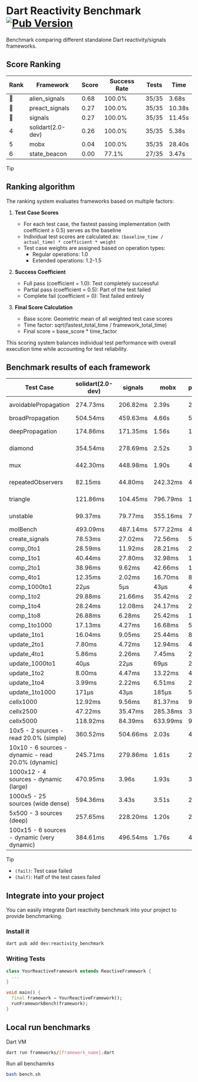 # Dart Reactivity Benchmark [![Pub Version](https://img.shields.io/pub/v/reactivity_benchmark)](https://pub.dev/packages/reactivity_benchmark)

Benchmark comparing different standalone Dart reactivity/signals frameworks.

## Score Ranking

<!-- ranking start -->
| Rank | Framework | Score | Success Rate | Tests | Time |
|------|-----------|-------|--------------|-------|------|
| 🥇 | alien_signals | 0.68 | 100.0% | 35/35 | 3.68s |
| 🥈 | preact_signals | 0.27 | 100.0% | 35/35 | 10.38s |
| 🥉 | signals | 0.27 | 100.0% | 35/35 | 11.45s |
| 4 | solidart(2.0-dev) | 0.26 | 100.0% | 35/35 | 5.38s |
| 5 | mobx | 0.04 | 100.0% | 35/35 | 28.40s |
| 6 | state_beacon | 0.00 | 77.1% | 27/35 | 3.47s |

<!-- ranking end -->

> [!TIP]
> ## Ranking algorithm
>
> The ranking system evaluates frameworks based on multiple factors:
>
> 1. **Test Case Scores**
>    - For each test case, the fastest passing implementation (with coefficient ≥ 0.5) serves as the baseline
>    - Individual test scores are calculated as: `(baseline_time / actual_time) * coefficient * weight`
>    - Test case weights are assigned based on operation types:
>      - Regular operations: 1.0
>      - Extended operations: 1.2-1.5
>
> 2. **Success Coefficient**
>    - Full pass (coefficient = 1.0): Test completely successful
>    - Partial pass (coefficient = 0.5): Part of the test failed
>    - Complete fail (coefficient = 0): Test failed entirely
>
> 3. **Final Score Calculation**
>    - Base score: Geometric mean of all weighted test case scores
>    - Time factor: sqrt(fastest_total_time / framework_total_time)
>    - Final score = base_score * time_factor
>
> This scoring system balances individual test performance with overall execution time while accounting for test reliability.

## Benchmark results of each framework

<!-- test-case start -->
| Test Case | solidart(2.0-dev) | signals | mobx | preact_signals | state_beacon | alien_signals |
|---|---|---|---|---|---|---|
| avoidablePropagation | 274.73ms | 206.82ms | 2.39s | 203.25ms | 148.26ms (fail) | 182.78ms |
| broadPropagation | 504.54ms | 459.63ms | 4.66s | 501.91ms | 5.88ms (fail) | 343.14ms |
| deepPropagation | 174.86ms | 171.35ms | 1.56s | 178.86ms | 142.03ms (fail) | 121.66ms |
| diamond | 354.54ms | 278.69ms | 2.52s | 300.26ms | 183.74ms (fail) | 230.28ms |
| mux | 442.30ms | 448.98ms | 1.90s | 409.12ms | 201.07ms (fail) | 372.88ms |
| repeatedObservers | 82.15ms | 44.80ms | 242.32ms | 40.97ms | 52.77ms (fail) | 45.67ms |
| triangle | 121.86ms | 104.45ms | 796.79ms | 103.28ms | 75.81ms (fail) | 85.70ms |
| unstable | 99.37ms | 79.77ms | 355.16ms | 73.68ms | 335.81ms (fail) | 68.17ms |
| molBench | 493.09ms | 487.14ms | 577.22ms | 489.78ms | 1.24ms | 486.19ms |
| create_signals | 78.53ms | 27.02ms | 72.56ms | 5.26ms | 68.65ms | 29.51ms |
| comp_0to1 | 28.59ms | 11.92ms | 28.21ms | 21.09ms | 60.09ms | 7.90ms |
| comp_1to1 | 40.44ms | 27.80ms | 32.98ms | 12.69ms | 60.71ms | 4.20ms |
| comp_2to1 | 38.96ms | 9.62ms | 42.66ms | 11.52ms | 43.93ms | 2.31ms |
| comp_4to1 | 12.35ms | 2.02ms | 16.70ms | 8.76ms | 17.70ms | 10.06ms |
| comp_1000to1 | 22μs | 5μs | 43μs | 4μs | 42μs | 5μs |
| comp_1to2 | 29.88ms | 21.66ms | 35.42ms | 25.55ms | 48.14ms | 20.10ms |
| comp_1to4 | 28.24ms | 12.08ms | 24.17ms | 24.41ms | 47.31ms | 11.09ms |
| comp_1to8 | 26.88ms | 6.28ms | 25.42ms | 12.96ms | 44.44ms | 4.05ms |
| comp_1to1000 | 17.13ms | 4.27ms | 16.68ms | 5.47ms | 38.33ms | 3.44ms |
| update_1to1 | 16.04ms | 9.05ms | 25.44ms | 8.77ms | 5.69ms | 10.27ms |
| update_2to1 | 7.80ms | 4.72ms | 12.94ms | 4.24ms | 3.69ms | 2.26ms |
| update_4to1 | 5.86ms | 2.26ms | 7.45ms | 2.15ms | 1.56ms | 2.56ms |
| update_1000to1 | 40μs | 22μs | 69μs | 21μs | 15μs | 24μs |
| update_1to2 | 8.00ms | 4.47ms | 13.22ms | 4.61ms | 2.85ms | 5.07ms |
| update_1to4 | 3.99ms | 2.22ms | 6.51ms | 2.17ms | 1.44ms | 2.48ms |
| update_1to1000 | 171μs | 43μs | 185μs | 54μs | 371μs | 43μs |
| cellx1000 | 12.92ms | 9.56ms | 81.37ms | 9.95ms | 5.66ms | 7.30ms |
| cellx2500 | 47.22ms | 35.47ms | 285.38ms | 35.55ms | 30.85ms | 20.15ms |
| cellx5000 | 118.92ms | 84.39ms | 633.99ms | 91.94ms | 77.06ms | 50.22ms |
| 10x5 - 2 sources - read 20.0% (simple) | 360.52ms | 504.66ms | 2.03s | 444.54ms | 242.55ms | 225.77ms |
| 10x10 - 6 sources - dynamic - read 20.0% (dynamic) | 245.71ms | 279.86ms | 1.61s | 269.13ms | 200.21ms | 173.58ms |
| 1000x12 - 4 sources - dynamic (large) | 470.95ms | 3.96s | 1.93s | 3.71s | 346.78ms | 282.54ms |
| 1000x5 - 25 sources (wide dense) | 594.36ms | 3.43s | 3.51s | 2.69s | 510.00ms | 413.83ms |
| 5x500 - 3 sources (deep) | 257.65ms | 228.20ms | 1.20s | 226.26ms | 205.28ms | 190.03ms |
| 100x15 - 6 sources - dynamic (very dynamic) | 384.61ms | 496.54ms | 1.76s | 450.51ms | 258.51ms | 261.68ms |

<!-- test-case end -->

> [!TIP]
> - `(fail)`: Test case failed
> - `(half)`: Half of the test cases failed

## Integrate into your project

You can easily integrate Dart reactivity benchmark into your project to provide benchmarking.

### Install it

```bash
dart pub add dev:reactivity_benchmark
```

### Writing Tests

```dart
class YourReactiveFramework extends ReactiveFramework {
  ...
}

void main() {
  final framework = YourReactiveFramework();
  runFrameworkBench(framework);
}
```

## Local run benchmarks

Dart VM
```bash
dart run frameworks/[framework_name].dart
```

Run all benchamrks
```bash
bash bench.sh
```
